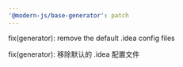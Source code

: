 ```yaml
---
'@modern-js/base-generator': patch
---
```


fix(generator): remove the default .idea config files

fix(generator): 移除默认的 .idea 配置文件
